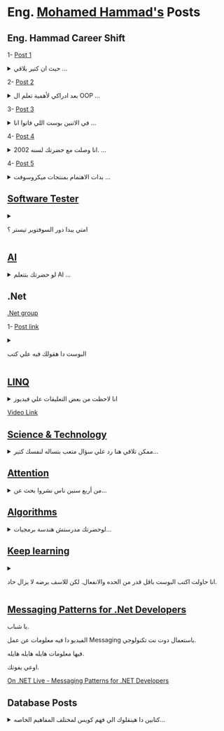 # Eng. [Mohamed Hammad's](https://www.linkedin.com/in/mohamed-hammad-a720a622/) Posts

## Eng. Hammad Career Shift

1- [Post 1](https://www.facebook.com/mohamed.hamedhammad/posts/5334372769968563)

<details>

<summary> حيث ان كتير بلاقي ...</summary>

<p>اعيد نشره ربما افادا احدا

#كاريير*شيفت*حماد #مسلسل_١

حيث ان كتير بلاقي في التعليقات زملاء عاوزين يعرفوا قصه الكاريير شيفت من مدني الي هندسة البرمجيات فهكتب في الموضوع بس القصه طويله وانا مش عارف اذا كانت مفيده ولا لأ لكن استجابه للطلب هكتب و هستمر في الكتابه لانها فعلا مش هينفع تخلص في بوست.

انا هبدا من ستة 1994 لان اللي قبلها كانت محاولات طفوليه يعني مش هتفيدك.

قصه الاهتمام الحقيقي بالبرمجيات بدات بسبب موضوعين درستهم الاول هوطريقه لتحليل الاجهادات في المنشات و اسمها Finite Element و التانيه كانت ادارة المشاريع و اللي دفعتني لدراسة Operations Research.

الموضوعين في الهندسه المدنيه كانوا اشاره واضحه لي ان البرمجيات دي حاجه مهمة ومن غيرها كتير من النظريات هتفضل نظريات من غير تطبيق.

محاوله كتابه اي برنامج علشان احل بيه اي مساله في احد هذين العلمين كانت تحدي كبير و اللي كنت اعرفه عن البرمجه حتي هذه اللحظه كان هيخليني اكتب كود سباجتي بالغ السوء.

لكن انا مكنتش عارف ان دا اسباجتي و كنت بجتهد علي قد عقلي. استخدمت Turbo Pascal و مكنتش العقبه في اللغه. العقبه كانت اني مش متعلم يعني ايه تصميم وبحاول افكر بالكود يعني بالعافيه.

كنت بقدر في الاخر انفذ اللي انا عاوزه لكن عمر اي مشروع عملته علشان اتعلم و افهم Finite Element او Operations Research كان قصير و كنت لو حاولت اكمل علي اي شئ كان بيعك جامد.

كنت بستخدم الباسكال بشكل Procedural جدا برغم انها كانت بتدعم بعض خصائص ال OOP و دي كانت علي ما اذكر Version 6.

دا كله دفعني اشوف انا بعمل ايه غلط. بدات اشوف المجلات اللي بتتكلم عن السوفتوير ولقيتها بتتكلم عن OOP وازاي انه مهم.

ودي كانت بدايه القصه الحقيقيه. عرفت اني محتاج اتعلم و افهم العلم قبل اي شئ.

و البداية كانت OOP.

الي حلقه قادمه.</p>

</details>

2- [Post 2](https://www.facebook.com/mohamed.hamedhammad/posts/5334374669968373)

<details>

<summary> بعد ادراكي لأهمية تعلم ال OOP ...</summary>

<p>

اعيد نشره ربما افاد احدا

#كاريير*شيفت*حماد #مسلسل_٢

بعد ادراكي لأهمية تعلم ال OOP جبت كتاب بيتكلم عن ال باسكال و بيتكلم كويس في OOP لاني كنت بعرف باسكال لكن مش فاهم الكونسبتس كويس فقررت اكمل باسكال لكن اتعلم الكونسبتس بقي.

اخدت شهور بحاول افهم OOP كويس و علشان اتأكد من الفهم اخدت التطبيقات اللي كنت كتبتها سابقا بكود سئ جدا يكاد يكون Procedural و بقيت اعيد بنائها بعد عمل تصميم كويس باستعمال OOP ، النتيجة كانت كويسة جدا، و في الوقت دا كنت بحتاج استعمال مع مصفوفات حجمها كبير جدا لأن هو دا اساس نظرية Finite Element و دا وجه نظري لحاجتين، ازاي استخدم الذاكرة اللي كانت قليلة جدا في الأجهزة في ذلك الوقت و عمليات التخزين الجزاء من المصفوفه و استرجعها، طبعا ناهيك عن الأداء الهباب لاني مكنتش بفكر في الأداء خالص و لا أعرفه، و هنا بدأت مرحلة تانية من حياتي.

حسيت اني بتعلم حته بحته و كل متحصلي مصيبه ادور علي الحل، و كمان كنت بدأت افكر اني هكمل في البرمجه، و لازم اتعلم كويس، بدأت اذاكر خوارزميات و قواعد بيانات، كتاب قواعد البيانات اللي جبته اظن كان اسمه Database Concepts، كان بيتكلم عن RDBMS و في نهايته اتكلم عن قواعد البيانات الموزعة علي خفيف كده، و دا وجهني ان لازم افهم أنظمة تشغيل حتي لو مش هبني أنظمة تشغيل، لأن مفاهيم كتير كنت بتكعبل فيها بسبب انعدام العلم دا عندي.

و عرفت ان الطريق هو خوارزميات و قواعد بيانات و أنظمة تشغيل.

و كنت بذاكر التلاته مع بعض و بلتمس من كل علم فهم للآخر، يعني بحاول ادور علي اتصالهم ببعض و دي حاجة اتعلمته من دراستي للهندسة المدنية و هي أن اتصال العلوم هو اللي بيفرق واحد عن التاني.

حبيت قواعد البيانات و علشان امشي ايدي فيها اتعلمت Foxpro و كنت بعمل بيها برامج مع بعض الأصدقاء و و دي كانت custom solutions بنعملها لشركات صغيرة.

بدأت بقي أسقط الكلام اللي اتعلمته عن قواعد البيانات علي Foxpro و هنا اكتشفت ان ال Foxpro دي مش هي الداتا بيز اللي قريت عليها في الكتاب من حيث تطبيقها للمفاهيم لكن لازم اتعلم Engine يكون فعلا كويس و ثابت و قادر علي التعامل مع داتا كتير و هنا بدأت رحلة مع Oracle و اتعلمته و اشتغلت بيها عشر سنين و اشتغلت اوراكل فورمز كمان.

في الفترة دي اتعلمت C++ و جافا و دوت نت، و هنا بقي عندي كلام كتير،

الحلقة الجاية.

</p>

</details>

3- [Post 3](https://www.facebook.com/mohamed.hamedhammad/posts/5334376326634874)

<details>

<summary> في الاتنين بوست اللي فاتوا انا ...</summary>

<p>

اعيد نشره ربما افاد احدا

#كاريير*شيفت*حماد #مسلسل_3

في الاتنين بوست اللي فاتوا انا غطيت الفترة من 1994 حتي 1998 و اللي كنت فيها مهتم بال OOP و خوارزميات و قواعد بيانات وانظمة تشغيل.

بداية من 1998 كنت شغال اوراكل و شوية وب علي خفيف. الفترة دي بدات اهتمجدا بفهم التكنولوجي و كمان اتعلمت Networking وفهما Routing and Switching و اتعلمت دا علي Cisco , IBM.

في الوقت دا IBM كانت بتعمل راوترز.

عاوز اتكلم هنا عن الطريقه اللي كنت بتعلم بيها التكنولوجي. كنت بدور ورا كل حاجه يعني مثلا اجيب ادوات تراقب ال TCP و كانت مستواها متواضع جدا لكن كنت بقعد ساعات طويله اتعلم ال TCP شغال ازاي واقارن اللي بتعلمه باللي بشوفه من الادوات دي وقريت كتاب عن برمجهNetwork باستعمال C++.

و عملت نفس الشئ مع اوراكل. بقيت اقرا كتب ال Tuning بتاعه اوراكل و اقعد اشوف ال Query ممكن تتكتب بكام طريقه واقارنهم.

الفتره دي من حياتي و اللي بدات سنه 98 كنت فيها ادركت ان المهندس الي له قيمه مش هو اللي بيكتب الكود لا دا المهندس اللي فاهم ايه اللي بيعمله الكود.

و كمان اتعلمت برمجه Autocad باستعمال لغه اسمها Autolisp.

ودا بقي كان حدث تاريخي. لان لغه Autolisp دي لغه Functional وفيها مفاهيم كانت جديده علي زي Immutability و Pipelines.

الحقيقه كانت مزعجه جدا لكن الاستمرار معاها خلاني اشوف قيمتها جدا.و الدنيا نورت في اتجاه حتي زمايلي اللي كانوا دارسين برمجيات مكنوش شايفينه. بدات اشوف لغات البرمجه من منظور انهم بيعبروا عن فلسفه.

فلسفه ال OOP كانت حمايه ال Stateعن طريق Encapsulation وفلسفه FP كانت الغاء ال State اوتقليلها الي حدها الاصلي عن طريق Immutability and Pipelines.

و رجعت تاني اشوف اللغات والكود و قررت اتعلم اللغات من تحت خالص واشوف اساسا يعني ايه لغه برمجه و يعني ايه Compiler.

و بدات اتعلم Compilers و ادخل في مواضيع زي Automata و اذاكر Discrete Math علشان تساعدني.

يعني تقدر تقول ان من 1998 و حتي 2002 كانت من اعنف فترات حياتي .كنت مش بقبل اي حاجه في التكنولوجي من غير الساينس الي وراها لدرجه اني كتبت Parser لل SQL محدود طبعا وعملت Database باستعمل Random Access File علشان افهم ال Physical layer بتاعه الداتابيز.

ودول كانوا اربع سنين من 98 حتي 2002 انا كنت بشتغل وبذاكر وتقريبا مش بنام و بدات احس بتاثير دا علي مستوايا و اختلف تقييمي للناس اللي بتعامل معاهم لاني بدات احس انهم ممكن يقولوا كلام مبني علي تجربه مش مبني علي علم و بدات رحله مرعبه. شاكك في اي معلومه مصدرها انسان مش كتاب و استمر معايا الاحساس دا حتي الان.

لاني مش عارف اللي بيتكلم دا اتعلم ازاي ودا عقد حياتي شويه لاني مبقتش قادر استفيد من اي حد بيشتغل معايا و بحاول ادور علي كل شئ بنفسي في كتب ومراجع. طبعا دا كان متعب له كان له جانب مضئ شفت تاثيره علي السنوات التاليه كما سيجئ ذكره

الي حلقه قادمه.

</p>

</details>

4- [Post 4](https://www.facebook.com/mohamed.hamedhammad/posts/5334378616634645)

<details>

<summary> انا وصلت مع حضرتك لسنه 2002. ...</summary>

<p>

اعيدنشره ربما افاد احدا

#كاريير*شيفت*حماد #مسلسل_4

انا وصلت مع حضرتك لسنه 2002. عند الوقت دا كان عندي معلومات كويسه جدا في مواضيع كتير ومن اكترها الداتابيز و كنت بشتغل اوركل بشكل رئيسي و بقيت فاهمها كويس لدرجه اني بقيت كمان شايف فين اوحه النقص فيها.

في الفتره دي سرعتي في القرايه زادت جدا و بقي عادي اني اشتغل في اكتر من موضوع في نفس الوقت. يعني كنت بذاكر وب و بذاكر باك اند و مع بعض شغال في ميلون حاجه.

علي سطح الاهتمام عندي كانت الاستخدامات المتقدمه لقواعد البيانات بالغة الضخامه اللي فيها مليارات الريكوردز وازاي نطلع منها تقارير تحليليه عنيفه بدون التاثير علي الاداء بتاعها.

و كانت هناك تكنيكس شائعه في ذلك الوقت لعمل Data warehouse و استخدامه لهذا الغرض.

الادوات اللي كانت متاحه من اوراكل قي هذا الوقت كان مصدرها شركه اظن كان اسمها Siebel و كانت ادوات مش كويسه اوي و الا Integration بينها وبين الاوراكل كان متعب و مش مستقر كفايه و اداؤه برضه مش حلو.

و علشان افهم كويس قريت مجموعه كتب عملها عالم كبير اسمه Ralph Kimball و دا كان بيتكلم عن تصميم ال Data Warehouse وعن مفهوم اسمه Multi Dimensional Database و ازاي ننقل الداتا و نوصلها لصورة تبقي مناسبه جدا لل Reporting و ازي تبقي سريعه باستعمال نوع من Index اسمه Bitmap Index.

قريت كتب الراجل و فهمت ولقيت العلم دا والكونسبت دا مش متحقق في منتجات اوراكل كويس والمذهل بقي اني لقيت SQL 2000 محقق شويه من المطلوب ولقيت عندهم لغه بتفهم Multi Dimensional Database و اسم اللغه MDX وميكروسوفت اللي عملاها.

و بدات اشوف ميكروسوفت وانها شركه بتقدم Innovation كويس و بدات اذاكر MS SQL و كمان اتعلم BI بتاعه.

و قضيت اسابيع اتعلم ال MDX كويس و اللي استفدته منها كان اكبر من مجرد انها Query Language لا دا كان توجه في تصميم اللغه و ازاي ان اللغه تبقي Metadata driven يعني لغه بتعمل استكشاف لل Data Structure اللي هتشتغل عليه. الفهم دا ساعدني بعدها احل مشاكل في مسائل تانيه(بس دي قصه تستحق بوست لوحدها)

و بدات بقي احب ميكروسوفت و اللي كان بيقول عليهم انهم اي كلام كنت بعرف انه جاهل وبغبغان.

و بدات رحلتي معاهم.

الي حلقه قادمه.

</p>

</details>

4- [Post 5](https://www.facebook.com/mohamed.hamedhammad/posts/5334380406634466)

<details>

<summary> بدات الاهتمام بمنتجات ميكروسوفت ...</summary>

<p>

اعيد نشره ربماافاد احدا

#كاريير*شيفت*حماد #مسلسل_5 و الاخيرة

بدات الاهتمام بمنتجات ميكروسوفت و دا تزامن من بداية الدوت نت و الاعصار اللي حصل سنه 2005 في مكانين. اولا اطلاق Asp.Net و كمان SQL 2005

اللي حصل في الوب انهم عملوا تكنولوجي يخليك تشتغل من غير متشغل بالك ان Http is statless و حققوا دا عنطريق اختراع اسمه Viewstate.

ذاكرا التكنولوجي ودخلت في عمق بناء ال Server Controls و قضيت ايام علشان افهم ال Asp Pipeline و ازاي بيعمل Render و الحقيقه دا كان طفره في ذلك الوقت واستمتعنا بال WebForms كتير وطبعا اتعلمنا بالطريق الصعب ان ViewState هو صديق لدود يعني بيوفر وقت في التطوير بس بتدفع تمنه في الاداء.

بقيت بحب ال Visual Studio و شتان بينه و بين ادوات اوراكل بالغة القبح والغباء.

و علي الناجيه التانيه كان صدور SQL 2005 ودتا كان Milestone في حياتي لسببين.

الاول ان ادوات ال BI فيه كانت ثورةكبيرة ومن اهمها SSIS اللي ممكن بيها تبني Transformation للداتا و تنقلها الي Warehouse و كمان تعمل Cube Processing هايل. دا مستوي اوراكل وصلت لحاجه قريبنه منه سنه 2007.

انشغلت واهتميت جد بال BI بتاع ال SQL و اتعلمته كويس و لقيت فيه تطبيق واضح و رائع علي كتب الخواجه Ralph Kimbell وكنت سعيد جدا ان فيه تكنولوجي بيحقق اليانس اللي قريته.

و مع ال SQL 2005 ميكروسوفت اصدرت معاه Data Mining Toolkit.

ودي كانت بدايو ظهور منتجات تخص ML في ميكرسووفت.

قبل التاريخ دا كان المهتمين بال ML هم قله من المختصينومحدش بيسمع ايمه ولا بيفكر فيه يعني.

بظهوره في التكنولوجي ستاك بتاع ميكروسوفت وفي منتج رئيسي زي SQL حسيت اندا توجه مهم عندهم وانا عندي ثقه انهم شليفين المستقبل.

كنت عاوز اسبق في المساحه دي وبرغم ان مكنش فيه مطالب من البيزنس علي مواضيع ML ولا Neural Network في ذلك الوقت بشكل كبير الا اني بدات اذاكر العلوم دي وعلشان اتعلم كويس مخدتش قرارات ايه منها مهم علشان اركز عليه. جبت كتاب بيتكلم عن Intelligent Systems عموما وبدات اشوفه بيقول ايه علشان اشوف الموضوع من فوق شويه.

كان بيتكلم في حاجات كتير مرورا بال Neural Network Fuzzy Logic, Genetic Algorithm , Expert Systems وغيرها.

الكتاب كان فيه شوية رياضه خفيفه فرجعت اذاكر Linear Algebra لاني كنت محتاجه و شوية Calculus.

وقريته وبقيت اجرب اكتب كود يعمل كل مودل اتعلمته علشان اتاكد اني فهمت كويس.

و الراجل اللي مالف الكتاب كان في احدفصول الكتاب بيتكلم عن نماذج هجينه Hybrid Systems و بدل ميعمل تدريب لل Neural Network باستعمال Back Propagation قدر يحل نفس المساله بانها حولها لقضيه Optimization وحلها باستعمال Genetic Algorithm وقدم باب كمان بيتكلم عن Genetic Programming وقال فيه ازاي ممكن تبني Expression معقد تحاكي بيه سلوك منحني باستعمل Evolution و لقيت كلمه Evolutionary Computing بتتكرر ومع كل تكرار لها بشوف معجزة تطير العقل.

وعنها و رحت جايب كتاب بيتكلم عن Computational Intelligence وجزء كبير منه عن Evolutionary Computing.

و كان كتاب صعب و التهمت الكتاب و كنت بعمل الامثله بال Matlab و بكتبها علشان افهم كويس.

ومن التاريخ دا و انا بذاكر غي كل مساحات ال AI وحتي هذه اللحظه.

الرحله مستمره ومريت فيها بكل شئ من اول الجافاسكريبت و مراقبه الترافيك بتاع الوب علشان افهم سلوك ال AJAX مرورا بقواعد البيانات علي اختلافها و ال BI بكل ما فيه وفلسفات لغات البرمجه و ال AI بمختلف افرعه.

وعلي الدرب سائرون

يا ريت بقي تكون عرفت ليه بقولك متحبسش نفسك في حته وتحجر علي عقلك. العقل البشري مالوش اخر.

لوكانت هذه السلسله افادتك بشئ فرجاء تنشر فكر التنوع في التعلم فيمن حولك و تشجع غيرك يتعلم.

و شكرا علي من تحمل قراءة الخمس حلقات.

</p>

</details>

## [Software Tester](https://www.facebook.com/mohamed.hamedhammad/posts/5334246833314490)

<details>

<summary>

امتي يبدا دور السوفتوير تيستر ؟

</summary>

<p>

امتي يبدا دور السوفتوير تيستر ؟

انا عارف ان دا شكله سؤال ساذج جدا. لكن طول بالك علي.

دور السوفتوير تيستر يبدا لما الديفيلوبر يخلص التاسك و يجربها وميلقيش فيها مشاكل.

متخلصش التاسك وتبقي عارف انها مليانه مشاكل وتديها للتيستر وانت متاكد من اللي فيها.لان كده انت معملتش شغلك.

شغل التيستر يبدا لما الديفيلوبر يعتقد ان شغله مفيش فيه مشكله وعندها يبدا التيستنج.

مفيش حاجه اسمها انك تكنب عشرين سطركود يطلع منهم عشره Bugs.

النكت الي بنشوفها كل يوم علي السوشيال ميديا مالهاش غير معني واحد. الناس مش عارفه واجباتها. و كل واحد بيكتب كود نبش فراخ فاهم ان عادي يطلع في شغله بتاع اسبوع تلاتين Bug.

لا دا مش عادي.دا اسمه اهمال وقله احترام للعمل و للاخرين.

</p>

</details>

## [AI](https://www.facebook.com/story.php?story_fbid=5360290700710103&id=100001876777351&_rdr)

<details>

<summary> لو حضرتك بتتعلم AI ... </summary>

<p>

لوحضرتك بتتعلم AI او اي حاجه تخصه اوحتي بتشتغل في هذه المساحه خليك معايا دقيقتين كده.

هقولك علي مشاهده بلاقيها اثناء تعلم الزملاء في هذه المساحه. تلاقيه غطسان في جزء محدد وبيتعلمه. يعني مثلا بيتعلم Neural Network تمهيدا لانه يتعلم Deep Learning او ماسك في خناق ال Decision Tree لانه يتعلم Machine Learning وكمان بلاقي كورسات كتير بتسلك هذا السلوك. يعني ماسكين العلم من "ديله" مش من راسه.(لا مؤاخذه علي التعبير).

شوف يا مولانا. ال AI دا وكل ما فيه وما تحته محتاجك تشوف حاجتين(هم اكتر شويه لكن هتكلم عن ابرزهم يعني). الاولانيه ان عندك داتا عاوز تعمل نظام يفهم من الداتا و يبدا يدينا سلوك يعبر عما في داخل الداتا. التانيه ان عندك مساله محتاج لها حل ومحتاج تبحث عن الحل لكن فراغ البحث بالغ الضخامه ومحتاج تلاقي حل في زمن معقول.

دراسه العلم دا بقي بانك تبدا تخبط نافوخك في نماذج محدده زي Linear Regression ولا Decision Tree بتخليك شايف حته من حته من حته من الفيل. يعني واقف جنب رجل الفيل فلو سالتك ايه هو الفيل؟ هتقولي دا عمود دائري زي عمود النور. لانك ببساطه واقف جنب رجل الفيل.

فهمت ؟

امال اعمل ايه بقي ؟

فيه كتب عملها ناس مخها منور و زي الفل. دي الكتاب اللي انا حاطط صورته هنا.

الراجل دا مسك العلم بتاع AI و هتلاقيه بيقدمه باعتبار انه حاجه من اتنين Learning Problem ودي اساسها داتا و بيتكلم بقي عن تمثيل الداتا وادخالها للمساله وان الداتا دي هي Knowledge ولها طرق للتمثيل حسب كونها Deterministic او non Deterministic و التعامل مع كل واحده ازاي. و بيحكي بقي في Knowledge Representation. و بعدميعلمك ازاي تمثل ال Knowledge يبدا بقي يعلمك ازاي النموذج يتعلم منها وهنا يجي دور Learning.الحاجه التانيه اللي الراجل بيقولها هي الوجه التاني لل AI و هو انه Search problem و ايه هي طرق بناء Search Space وحله لايجاد Optimal Solution في ضوء المعطيات والشروط.

يعني ال AI متقسم في الكتاب الي الحاجتين اللي قلتهملك.ذكاء مصدره التعلم من الداتا ذكاء مصدره البحث عن الحل في فراغ الحل الذي قد يكون ضخم جدا وطرق التغلب علي هذه الضخامه.

يا باشمهندس. ارجوك ابدا العلم من راسه مش من ديله.

انا لما بدات اتعلم القصه دي سنه 2005 لفيت في كتب كتير اوي علشان اكون الصوره الكليه للعلم. و عاوز اوفر عليك العذاب. اقرا الكتاب دا.

دا كتاب ضخم. اعتبره هدف ياخد منك سنه و لا اتنين.حتي لو بتتعلم في اتجاه معين زي ال Deep Learning. كمل في اتجاهك واقرا الكتاب دا علي التوازي.

ليه ؟ هتكتشف بعد قرايته ان فيه مسائل كتير حلها محتاج فهم للصوره الكليه ومعالجه عبر اكتر من نموذج و هتلاقي اللي انت اتعلمته من ML او DL اوي Reinforcement Learning بيتكامل علشان تحل مسائل حقيقيه.

لما تقرا الكتاب هتلاقي نفسك شايف ال AI من راسه و شايف التفاصيل تحتك و تقدر تمد ايدك تجيبها وقت الحاجه.

انا بقولك الكلام دا بناء علي خبره عمليه مع ناس كتير بمستويات مختلفه و دي من الانترفيوز. يعني دي استنتاجات حقيقيه.

دراسه العلم دا بقي بانك تبدا تخبط نافوخك في نماذج محدده زي Linear Regression ولا Decision Tree بتخليك شايف حته من حته من حته من الفيل. يعني واقف جنب رجل الفيل فلو سالتك ايه هو الفيل؟ هتقولي دا عمود دائري زي عمود النور. لانك ببساطه واقف جنب رجل الفيل.

يعني بيحاول يلوي دراع المساله علشان يدخلها في حيز الالجوريزم اللي هوعارفه. تلاقي اللي اتعلم Neural Network و كمل Deep Learning عاوز يبني نموذج و يحل بيه. تقوله الداتا اللي عندي مش كتير. اعمل ايه ؟

يقف وميعرفش يتصرف لانه ببساطه ميعرفش غير DL و مشافش مثلا ان فيه حاجه اسمها Probabilistic Models تقدر تبني بيها نماذج بناء علي Domain Knowledge بيسموها Prior و تدرب النموذج عليها لومعندكش داتا كتير. او تستخدم تكنيكس تولد بيها داتا من نماذج احصائيه و تحط عليها Noise وبعدين تدخل بقي بيها علي DL.

يعني الخلاصه المشكله بتكون ان الناس اتعلمت حته من الفيل و مش شايفين غير رجل الفيل و بيقولك دا عمود نور.

فهمت قصدي ؟

الحمدلله. استمر فيما تتعلم لكن اقرا الكتاب دا علي التوازي لوكنت بتتعلم AI اوبتشتغل AI وعاوزتبني فيه كاريير كويس.

لو لقيت البوست مفيد اعمله شير. يمكن تنقذ غيرك من اللي واقفين جنب رجل الفيل وبيقولوا عليه عمود نور.

<p>

</details>

## .Net

[.Net group](https://m.facebook.com/story.php?story_fbid=5251717044900803&id=100001876777351)

1- [Post link](https://m.facebook.com/story.php?story_fbid=5345089308896909&id=100001876777351)

<details>

<summary>

البوست دا هقولك فيه علي كتب

</summary>

<p>

البوست دا هقولك فيه علي كتب في الدوت نت تساعدك تفهم كويس استخدمات و سلوك الفريمورك وازاي تستخدم اللغه كويس.

دي مش كتب تعلمك ازاي تعمل For Loop. لا خالص و الله.دي كتب موجهه للمهندسين اللي بيشتغلوا دوت نت لكن عاوز يفهمها احسن ويستخدمها احسن.

هتلاقي اللغه بتقدم حلول ذكيه و سهله تستبدل بيها كود كتير كنت بتكتبه ولومعرفتهاش هتفضل تكتب نفس الكود مع ان الفريم اتطور.

C# 9.0 in a Nutshell

C# in Depth

Concurrency in .NET

المهندسين اللي بيقروا كتب من المستوي دا بتلاقيهم بيعرفوا يختاروا ايه يتكتب و امتي وليه في التاسك اللي قدامهم.

هتلاقي كلام عن Reflection و ازاي تستخدمه بحذر علشان تبني انظمه مرنه جدا و ال Dynamic keyword و ازاي تساعدك تعمل المعجزات بتاعه الجافاسكريبت جوه الدوت نت لو محتاجها.دي كتب بتخليك تخرج من الفريمورك كنوز و تعرف منها فين المخاطر بتاعه الحلول الجميله دي لانها مش كتب Syntax و خلاص.

و الناس اللي بتقرا الكتب دي هي اللي بتكبر في القيمه مش بس في السن.

اللي يبدا يقرا يبقي يوالينا بتجاربه ورأيه فيما قرا.

علي الدرب سائرون.

</p>

</details>

## [LINQ](https://m.facebook.com/story.php?story_fbid=5343539002385273&id=100001876777351)

<details>

<summary> انا لاحظت من بعض التعليقات علي فيديوز </summary>

<p>

انا لاحظت من بعض التعليقات علي فيديوز ال FP في اليوتيوب ومن خلال بعض الاسئلة علي لينكدان والفيس بوك ان كتير من الناس مش متخيلين ال LINQ بتشتغل ازاي وعندهم تصور خطا جدا عن الطريقه اللي الكود بتاع ال LINQ بيتنفذ بيه و طبعا دا بيخليهم مش قادرين يعملوا تقييم كويس للاداء علي عكس Imperative Code اللي بيشوفوه بعنيهم وفاهمينه بيعمل ال Looping و ال Processing بتاعه ازاي و قادين يحسبوا ال Complexity بتاعته.

دي مش مساله تخص ال LINQ تحديدا. لا دي مشكله تخص فهم المهندسين لطريقه تنفيذ ال Pipeline في اي لغة برمجه لانه سلوك ال Declarative Code بيخفي عنك الصورة الحقيقيه لل Execution.

دا موضوع تكنولوجي بحت يعني وهوبيخدم ال FP و لو انه ليس جزء منها.

السيشن دي بتتكلم بوضوح عن سلوك ال LINQ و ازاي بتحقق ال Pipeline و ال Execution بتاعها بيمشي ازاي علشان يبقي Optimal و كمان هوريلك كود بيستخدم باترن تخليه بيحاكي نفس السلوك بتاع ال LINQ و بعمل Tracing لل Execution و هتشوف ازاي ان ال LINQ و الكود دا من غير استخدام ال LINQ بيسلكوا نفس السلوك.

دي سيشن في قلب ال LINQ بعمق شديد و ال Pipeline و سلوك ال Compiler في تنفيذ ال LINQ.

هتشوف وتعرف حاجات في الدوتنت وهتعرف ان ال LINQ بيديلك Declarative model بالغ الذكاء و هتشوف دا في ال Execution بعنيك.

سيشن تقيله .ارجو الله انكم تصبروا عليها لانها مفيده جدا في تقييم اداء ال LINQ ومش بس ال LINQ لكن اي Pipeline مشابه في اي لغة و توضيح Computation Complexity بتاعته و دا بالغ الاهمية لما تعتمد عليها في ال FP.

معلومات تقيله شويتين اجتهدت اني اخليها واضحه للجميع, ارجو الله اكون اتوفقت.

حضرتك ممكن تكمل كورس ال FP و تراك ال Declarative كله عادي جدا من غير مشاهده السيشن دي. لكن انصحك تشوفها. بعدها هتفهم حاجات في ال C# و في تحليل سلوك الكود هتفيدك في ال LINQ و في تنميه مهارات تحليل ال Execution عموما.

</p>

</details>

[Video Link](https://www.youtube.com/watch?v=Osa9wSMVgS0&list=PLpbZuj8hP-I6F-Zj1Ay8nQ1rMnmFnlK2f&index=11)

## [Science & Technology](https://m.facebook.com/story.php?story_fbid=5340348566037650&id=100001876777351)

<details>

<summary> ممكن تلاقي هنا رد علي سؤال متعب بتساله لنفسك كتير... </summary>

<p>

ممكن تلاقي هنا رد علي سؤال متعب بتساله لنفسك كتير.

هدوخ نفسي في سلوك التكنولوجي و فهمه مع الساينس ليه ؟

سؤال مهم جدا و لك حق طبعا تسال.الحقيقة مذاكرة نظريات ليس بينها و بين التطبيق رابط واضح ممكن يستهلك وقت و العائد يكون قليل و انا عمري مقلتلك كده،مش هقولك نصايح و وعظ وخلاص.خليك معايا.

هوضحلك كلامي بمثال من كتير جدا عبر عملي و حاله مريت بيها و توضح ازاي كان الفهم مفيد.

عندي سرفس مفروض انها تعمل شغلانه باقصي سرعة ممكنه و معيار نجاحها انها تستخدم ال CPU الي أقصاها.

لاحظنا أثناء الاختبار انها بتستخدم ٨٤٪ من ال CPU فقط.

الكود بيعمل Thread Sync من غير Lock و مكتوب كويس جدا، ليه بقي مش بيستخدم ال CPU للاخر ؟؟

استخدمت Profiling Tool و حللت ال Waiting الي مكوناته و لقيت أن Garbage Collection هو أكبر مسبب لل Thread being in Waiting State.

و عندها افتكرت موضوع كنت قريته عن الميموري و ربطته بكلمتين عن Dotnet، افتكرت ان فيه بارامتر اسمه servergc لو حطيته true تخلي الدوتنت تعمل dedicated Threads بعدد ال Cores و تديها highest priority وقت ال garbage Collection و دا بيقلل ال Thread contention و بيحسن الأداء.(مش عاوز اغطس هنا في الاسباب-مش دا غرض البوست)

المهم، عملت التغيير في البارامتر و جربت و السرفس اشتغلت صاروخ و جابت ٩٧٪ من ال CPU زي منا عاوز.

لو انا مش عارف سلوك الميموري و مش رابط الافكار بتاعة نظام التشغيل مع التكنولوجي كنت هتقول أمرنا لله دا سلوك الدوتنت و خلاص بقي.

تعلم الساينس و فهم التكنولوجي مهم إنما دا مش معناه انك تروح تلف في مواضيع بعيدة عن التطبيق و تذاكر معادلات تفاضلية من الدرجة التامنة و تقولي انا مش بتقدم، لازم تحسن اختيار المواضيع و المعيار هو الساينس اللي بيخدم تكنولوجي مش خيالات في كوكب المريخ.

اللي يحسب الحسابات في الهنا يبات.

</p>

</details>

## [Attention](https://m.facebook.com/story.php?story_fbid=5316351721770668&id=100001876777351)

<details>

<summary> من أربع سنين ناس نشروا بحث عن... </summary>

<p>

من أربع سنين ناس نشروا بحث عن حاجة اسمها Attention و ساعتها كانوا يقصدوا استخدامه مع RNN علشان يديها سلوك اشبه ما يكون بال Selective Memory و دا هيحسن قدرتها و دقتها لان تدريب ال LSTM متعب و بيستهلك وقت، الفكرة دي بقي اتطورت لحاجة اسمها Multi Headed Attention و دا ميعدش امتداد للفكرة الاولي لكن عنده برضه قدرة علي تكوين Context يشوف بيه علاقات ال Tokens ببعضها فيكسبها معني افضل لأنها بقت فاهمه ال Context و تطبيقه في NLP مباشر تماما، تكوين اركتكتشر معتمد عليه كون بقي بلوك بيسموه Transformer و بقاله Implementation في الفريموركس المختلفة Tensorflow, Pytorch, Keras و غيرهم.

استخدام ال Transformers دي انتقل من NLP الي الصور كمان و بدا يبقي وحدةبنائية لاركتكتشرز اكبر و قدرتها اعلي علي فهم المدخلات و عمل Map لها الي أشكال افضل ترفع دقة التدريب جدا.

تخيل كده جملة I walk by the river Bank و جملة I need to go to the bank to get cash، كلمة Bank اتغير معناها بسبب ال Context و ال Transformers بتفهم دا و عمل Stacking لها فوق بعض بخليها تفهم اكتر و اكتر علاقات Dependency بين الكلمات. و الأمور دخلت كمان في درجات اعلي من Abstraction لتحليل الصور لبيان تأثير الحركة بتاعة أجسام و جعل النموذج يعبر عن الفيزياء في سقوط جسم مثلا الي الأرض.

الحتة دي فيها كلام كتير و هعملها بوست لوحدها. النموذج بدا يكون تعبير عن العالم و فيزياء السقوط الحر.

قريبا جدا هنبدأ نلاقي كتب كاملة عن Transformers.

مناهج ال Deep Learning اللي بتدرس في الجامعات محتاجة تتغير سنويا و القائمين علي تدريس لازم يشتغلوا علي نفسهم جامد جدا. و لو انت بتدرس في جامعة مصرية يعني لازم تذاكر من محاضرات بيركلي و لا ستانفورد، يعني حرام عليك نفسك بجد لو معملتش كده.

احنا بقي كمهندسين بنواجه علوم بتتطور بشكل غير مسبوق و لا أعتقد أن فيه ناس بتقابل تحدي زي دا في اي تخصصات او مهن اخري. احنا حرفيا بنجري ورا القطر. لا ينفع تركن و لا حتي تهدي شوية.

البوست طول مني معلش لكن فيه افكار كتير و بسجلها لاني برجع اوضحها بعدين فعاوز ارجع الاقيها

</p>

</details>

## [Algorithms](https://m.facebook.com/story.php?story_fbid=5228129937259514&id=100001876777351)

<details>

<summary> لوحضرتك مدرستش هندسة برمجيات... </summary>

<p>

لوحضرتك مدرستش هندسة برمجيات وعاوز تتعلم هقولك علي اول خطوة.

تتفرج علي السلسه اللي اللينك بتاعها هنا و تقرا كتاب Grokking Algorithms.

و هعملك فيديو قريبا اقولك فيه بعد كده تعمل ايه لان هحتاج احكي شويةحواديت. انما البدايه هي دي. دا بغض النظر ناوي تعمل ايه بعد كده.

المصدرين دول هدفهم انك تعرف ان كتابه البرامج ليست تحويل حل المساله من منطوق اللغه الانجليزيه الي لغة برمجه لكن هي تحويل المساله نفسها الي نموذج يسهل برمجته.

اقرا الجمله اللي فاتت عشر مرات. و لو مش فاهما متخافش لما تتفرج علي البلاي ليست وتقرا الكتاب هتعرف قصدي وهتكون علي الطريق الصح.

</p>

</details>

## [Keep learning](https://m.facebook.com/story.php?story_fbid=5218792461526595&id=100001876777351)

<details>
  
<summary>

انا حاولت اكتب البوست باقل قدر من الحده والانفعال. لكن للاسف برضه لا يزال حاد.

</summary>

<p>

انا حاولت اكتب البوست باقل قدر من الحده والانفعال. لكن للاسف برضه لا يزال حاد.

البوست دا عنوانه "لومش بتتعلم وتستمر في التعلم يبقي ارحم غيرك من معلوماتك اللي انتهت"

ليه ال SQL عنده Operator اسمه Spool ؟

لانه بيلاقي في بعض ال Queries المعقده انه محتاج نواتج وسيطه بشكل مؤقت فبيقوم يخزنها ويكمل عليها.

هو بيعمل كده بنفسه لنفسه. ومفيش داعي تساعده باستخدام Temp Tables.

حضرتك لو متعود تكتب Stored Procedure وتستخدم جواها اكتر من Temp Table فدي في الحقيقه براكتس بالغ السوء.

بدايه بقي اعندك اكتر من Statements متصلين عند الداتا مش ال Execution يعني مبقوش جمله و احده علشان ال Optimizer يتصرف احسن. يعني حضرتك قللت قدرته انه يساعدك.ثانيا وجود ال Temp Table بيخلي ال Stored Procedure يعمل Re Compilation لانه بيشعر ان ال Schema اتغيرت. الثالثه ان الكود بتاعك في ال Stored Procedure بقي مغارة ضلمه و محدش بقي قادر يفهم الغرض منه غيرك.

يا ناس. حاول تكتب اللوجيك بتاع Fetch في جمله SQL و اعمل Index سليم و سيب ال SQL ياخد قراراته وهو شايف المسار علي بعضه.

يا ناس ال Temp Table دا كان شائع جدامن عشرين سنه لان قدرات ال Optimizer كانت متواضعه الي حد بعيد و ال Spool Operator مكنتش ذكيه كفايه و دلوقتي في منها انواع واشكال بتساعدك من غير متحس وبتتدخل لما تلاقي Redundant Sets محتاجه تعاملها كداتا وسيطه.

يا اسيادنا. الدنيا اتغيرت اوي عن SQL 2000 كفايه Temp Table ارجوكم و بطلوا تعلموا المهندسين الصغيرين التكنيكس اللي استخدمتوها من عشرين سنه.

انا هنا بكلم الناس الكبيرة اللي بتنقل للاصغر منها تكنيكس متواضعة المستوي لانهم مش بيطوروا نفسهم.

ال Optimizer بقي ذكي جدا جدا جدا.

لو مش مصدقني اقرا كتب Grant Fritchey. دا من اكتر عباد الله فهما لل Execution Plan.

</p>

</details>

## [Messaging Patterns for .Net Developers](https://m.facebook.com/story.php?story_fbid=5206858189386689&id=100001876777351)

يا شباب.

الفيديو دا فيه معلومات عن عمل Messaging باستعمال دوت نت تكنولوجي.

فيها معلومات هايله هايله هايله.

اوعي يفوتك.

[On .NET Live - Messaging Patterns for .NET Developers](https://www.youtube.com/watch?v=ef1DK76rseM)

## Database Posts

<details>
<summary>
كتابين دا هينقلوك الي فهم كويس لمختلف المفاهيم الخاصه...
</summary>
<p>
لو عندك معلومات اوليه عن قواعد البيانات واقصد بيها Graduate Level (ايوه دي اسمها اوليه) الكتابين دا هينقلوك الي فهم كويس لمختلف المفاهيم الخاصه بقواعد البيانات.

الكتاب الاول بيروح اكتر في سكه Horizontal Scalability و لهذا السبب هتلاقيه مش بيتكلم كتير عن Relational Model (انا عارف ان فيه بعض النماذج بتحقق دا في Relational بس دا مش حيز الحديث يعني)انما الكتاب التاني متخصص في ال Relational و برغم كونه موجه لل SQL Server الا انه بيقول المفاهيم كويس اوي و هتقدر تنقل منه الي التكنولوجي بتاع ال Engine اللي شغال بيه ودا له سبب ان ال SQL بيدعم نموذجين من ال Concurrency اللي هم Locking and Versioning و دا السبب انك لو قريته ممكن تروح منه الي Oracle او MySQL اوغيرها. و انا اخترته لانه اكتر كتاب بيربط مفاهيم بتطبيق في المساحه دي.

الكتابين مكملين لبعض.

بعدهم تقدر تتعلم اللي يخص التكنولوجي اللي بتستخدمه في حياتك اليوميه وهنلاقي ال Documentation بتاعه التكنولوجي اكتسبت معني جديد.

لما تقراهم وترجع تقرا في التكنولوجي بتاع قاعدة البيانات اللي انت شغال بيها هتعرف معني كلامي. متستغربش يعني.دول استثمار لحياتك هتغرف قيمتهم لما تشتغل في انظمه فيها داتا كتير و عددمستخدمين كبير ومتزامن.

انا قريت كتب كتير عن مواضيع تخص اداء قواعدالبيانات وتصميم ال Engine و ال Tradeoff المرتبط بكل قرار في التصميم عبر سنين و الكتب دي صدرت مؤخرا وحقيقي هي افضل ما قرات و كل الغوامض اللي عانيت في فهمها عبر سنين لقيتها مشروحه هنا بسهوله و وضوح. يعني يا بختك انت كده بتبدا من حيث انتهي الاخرون و طلع عينهم.

الكتابين دول بيعوضوا النقص المروع في تدريس قواعد البيانات في الجامعات بتاعتنا. فعلا يعني دول العلاج.

شير البوست من فضلك لانه ممكن يختصر علي ناس كتير عذاب و لف ودوران.

</p>
<deatails>

<details>
<summary>
اقرا بالراحه كده وباذن الله هتلاقي كلمتين فيهم فايدة
</summary>
<p>
اقرا بالراحه كده وباذن الله هتلاقي كلمتين فيهم فايده.

البوست دا للناس اللي بتشتغل في قواعد بيانات كبيرة وبتكتب Queries معقدة اوي.

كل قواعد البيانات سواء كانت SQL او NoSQL بتحاول توفر خاصية مهمة اوي اسمها Push Down.

ايه دي و دا يهمني في ايه ؟

لما حضرتك بتبعت Query للداتابيز بيكون من الاهمية بمكان ان عملية Filtration تتم باستخدام ال Index يعني الداتابيز تفلتر الداتا اثناء القراءة و متجيبش الداتا كلها وتفلترها في الميموري. و دا مهم اوي ونجاخ الداتابيز انها تعمل كده معناه انها بتبعت جملة ال Where الي ال Index يعني لحد متوصل لل IO و علشان كده بيسموها Push Down.

كويس اوي . وانا مالي بقي ؟

احيانا لما بتكون ال Query معقده جامد وبخاصة لو فيها Grouping و Filtration و عدد ال Joins كبير ال Optimizer مش بينجح يعمل Push Down وتلاقي عملية القراءة بتعمل IO كبير جدا و طبعا بتستهلك ذاكرة كبيرة ودا بيكون واضح في عمليات Scan وعدم قدرة ال Optimizer انه يعمل Seek باستخدام Where لان تداخل ال Groups مع Where مع Joins المعقدة منعه من ال Push Down.

دا مش بيحصل كتير بفضل ذكاء ال Optimizer لكن برضه لسه بيحصل.

طيب لو دا حصل اعمل ايه ؟

هقولك حيلة قوية. عارف ال Table Valued Function دي انك تعمل Function بترجع Tabular و تكون بتاخد البارامترز اللي انت عاوز تفلتر عليها واعمل بقي ال Group و ال Joins فوق ال UDF دي. ال SQL بيضطر ينفذ ال UDF الاول قبل ال Groups و ال Joins و ساعتها هتجبره يعمل ال Seek اللي انت عاوزه.

دي حيلة عنيفة تلجالها بس لو لقيته بيعمل كارثه في ال IO. هي بتعقد الدنيا شوية لكن تاثيرها هايل لانها فعلا بتخليه يعمل Seek و ساعتها Where بتاعتك هتقيد الناتج و تخلي السلوك علي حسب رغبتك.

برغم تطور ال Query Optimizer لكن احيانا بنحتاج دا في ال ال Query بالغة التعقيد.

</p>
<deatails>

## FP

| Post | link |

| ----------- | ------------------------------------------------------------------------------------------- |

| Post 1 | [link](https://m.facebook.com/story.php?story_fbid=5289265864479254&id=100001876777351) |

| Post 2 | [link](https://m.facebook.com/story.php?story_fbid=5281246405281200&id=100001876777351) |

| Post 3 | [link](https://m.facebook.com/story.php?story_fbid=5157997727606069&id=100001876777351) |

| FP Playlist | [link](https://www.youtube.com/watch?v=9bW8dp1M1Ac&list=PLpbZuj8hP-I6F-Zj1Ay8nQ1rMnmFnlK2f) |

| FP examples | [link](https://github.com/mohamedSabry0/functional_programming_examples) |
